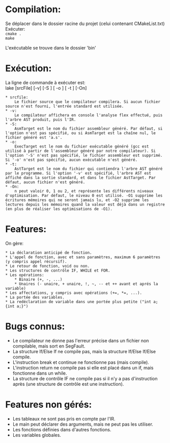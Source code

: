 # Compilation:
Se déplacer dans le dossier racine du projet (celui contenant CMakeList.txt)  
Exécuter:  
    `cmake .`  
    `make`  
    
L'exécutable <lake> se trouve dans le dossier 'bin'  

# Exécution:  
La ligne de commande à exécuter est:  
lake [srcFile] [-v] [-S <AsmTarget>] [ -o <ExecTarget>] [ -t <AstTarget>] [-On] 

    * srcfile:  
        Le fichier source que le compilateur compilera. Si aucun fichier source n'est fourni, l'entrée standard est utilisée.  
    * -v:  
        Le compilateur affichera en console l'analyse flex effectué, puis l'arbre AST produit, puis l'IR.  
    * -S:  
        AsmTarget est le nom du fichier assembleur généré. Par défaut, si l'option n'est pas spécifié, ou si AsmTarget est la chaîne nul, le fichier généré est 'a.s'.  
    * -o:  
        ExecTarget est le nom du fichier exécutable généré (gcc est utilisé à partir de l'assembleur généré par notre compilateur). Si l'option '-S' n'est pas spécifié, le fichier assembleur est supprimé. Si '-o' n'est pas spécifié, aucun exécutable n'est généré.  
    * -t:  
        AstTarget est le nom du fichier qui contiendra l'arbre AST généré par le programme. Si l'option '-v' est spécifié, l'arbre AST est affiché dans la sortie standard, et dans le fichier AstTarget. Par défaut, aucun fichier n'est généré.  
    * -On:  
        n peut valoir 0, 1 ou 2, et représente les différents niveaux d'optimisation. Par défaut, le niveau 0 est utilisé. -O1 supprime les écritures mémoires qui ne seront jamais lu, et -O2 supprime les lectures depuis les mémoires quand la valeur est déjà dans un registre (en plus de réaliser les optimisations de -O1).  
    
# Features:
On gère:  

    * La déclaration anticipé de fonction.  
    * L'appel de fonction, avec et sans paramètres, maximum 6 paramètres (y compris appel récursif).  
    * Le retour de fonction, void ou non.  
    * Les structures de contrôle IF, WHILE et FOR.  
    * Les opérations:  
        * Binaire (+, -, ...)  
        * Unaires (- unaire, + unaire, !, ~, -- et ++ avant et aprés la variable)  
    * Les affectations, y compris avec opérations (+=, *=, ...).  
    * La portée des variables.  
    * La redéclaration de variable dans une portée plus petite ("int a; {int a;}")  
    

    
# Bugs connus:

* Le compilateur ne donne pas l'erreur précise dans un fichier non compilable, mais sort en SegFault.  
* La structure If/Else If ne compile pas, mais la structure If/Else If/Else compile.  
* L'instruction break et continue ne fonctionne pas (mais compile).  
* L'instruction return ne compile pas si elle est placé dans un if, mais fonctionne dans un while.  
* La structure de contrôle IF ne compile pas si il n'y a pas d'instruction après (une structure de contrôle est une instruction).  

# Features non gérés:

* Les tableaux ne sont pas pris en compte par l'IR.  
* Le main peut déclarer des arguments, mais ne peut pas les utiliser.  
* Les fonctions définies dans d'autres fonctions.  
* Les variables globales.  
 




